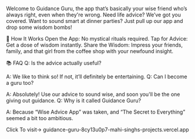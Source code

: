 Welcome to Guidance Guru, the app that’s basically your wise friend who’s always right, even when they're wrong. Need life advice? We’ve got you covered. Want to sound smart at dinner parties? Just pull up our app and drop some wisdom bombs!

🤔 How It Works
Open the App: No mystical rituals required.
Tap for Advice: Get a dose of wisdom instantly.
Share the Wisdom: Impress your friends, family, and that girl from the coffee shop with your newfound insight.

📚 FAQ
Q: Is the advice actually useful?

A: We like to think so! If not, it’ll definitely be entertaining.
Q: Can I become a guru too?

A: Absolutely! Use our advice to sound wise, and soon you'll be the one giving out guidance.
Q: Why is it called Guidance Guru?

A: Because “Wise Advice App” was taken, and “The Secret to Everything” seemed a bit too ambitious.

Click To visit-> guidance-guru-8cy13u0p7-mahi-singhs-projects.vercel.app

